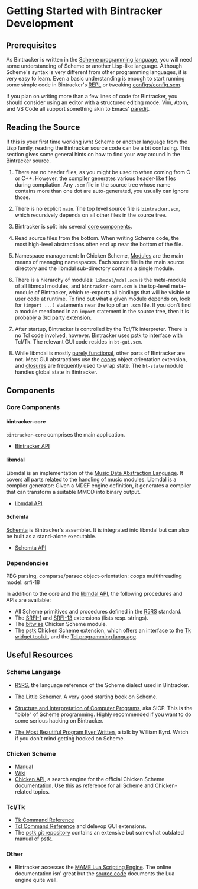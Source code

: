 # Getting Started with Bintracker Development


## Prerequisites

As Bintracker is written in the [Scheme programming language](https://en.wikipedia.org/wiki/Scheme_(programming_language)), you will need some understanding of Scheme or another Lisp-like language. Although Scheme's syntax is very different from other programming languages, it is very easy to learn. Even a basic understanding is enough to start running some simple code in Bintracker's [REPL](repl.md) or tweaking [configs/config.scm](configuration.md).

If you plan on writing more than a few lines of code for Bintracker, you should consider using an editor with a structured editing mode. Vim, Atom, and VS Code all support something akin to Emacs' [paredit](http://danmidwood.com/content/2014/11/21/animated-paredit.html).




## Reading the Source

If this is your first time working iwht Scheme or another language from the Lisp family, reading the Bintracker source code can be a bit confusing. This section gives some general hints on how to find your way around in the Bintracker source.

1. There are no header files, as you might be used to when coming from C or C++. However, the compiler generates various header-like files during compilation. Any `.scm` file in the source tree whose name contains more than one dot are auto-generated, you usually can ignore those.

2. There is no explicit `main`. The top level source file is `bintracker.scm`, which recursively depends on all other files in the source tree.

3. Bintracker is split into several [core components](#core-components).

4. Read source files from the bottom. When writing Scheme code, the most high-level abstractions often end up near the bottom of the file.

5. Namespace management: In Chicken Scheme, [Modules](http://wiki.call-cc.org/man/5/Modules) are the main means of managing namespaces. Each source file in the main source directory and the libmdal sub-directory contains a single module.

6. There is a hierarchy of modules: `libmdal/mdal.scm` is the meta-module of all libmdal modules, and `bintracker-core.scm` is the top-level meta-module of Bintracker, which re-exports all bindings that will be visible to user code at runtime. To find out what a given module depends on, look for `(import ...)` statements near the top of an `.scm` file. If you don't find a module mentioned in an `import` statement in the source tree, then it is probably a [3rd party extension](#dependencies).

7. After startup, Bintracker is controlled by the Tcl/Tk interpreter. There is no Tcl code involved, however. Bintracker uses [pstk](http://wiki.call-cc.org/eggref/5/pstk) to interface with Tcl/Tk. The relevant GUI code resides in `bt-gui.scm`.

8. While libmdal is mostly [purely functional](https://en.wikipedia.org/wiki/Functional_programming), other parts of Bintracker are not. Most GUI abstractions use the [coops](http://wiki.call-cc.org/eggref/5/coops) object orientation extension, and [closures](https://en.wikipedia.org/wiki/Closure_(computer_programming)) are frequently used to wrap state. The `bt-state` module handles global state in Bintracker.



## Components

### Core Components

#### bintracker-core

`bintracker-core` comprises the main application.

- [Bintracker API](generated/bintracker-core.md)

#### libmdal

Libmdal is an implementation of the [Music Data Abstraction Language](libmdal/index.md). It covers all parts related to the handling of music modules. Libmdal is a compiler generator: Given a MDEF engine definition, it generates a compiler that can transform a suitable MMOD into binary output.

- [libmdal API](libmdal/generated/mdal.md)

#### Schemta

[Schemta](libmdal/schemta.md) is Bintracker's assembler. It is integrated into libmdal but can also be built as a stand-alone executable.

- [Schemta API](libmdal/generated/schemta.md)

### Dependencies

PEG parsing, comparse/parsec
object-orientation: coops
multithreading model: srfi-18




In addition to the core  and the [libmdal API](libmdal/generated/mdal.md), the following procedures and APIs are available:

- All Scheme primitives and procedures defined in the [R5RS](https://schemers.org/Documents/Standards/R5RS/) standard.
- The [SRFI-1](https://srfi.schemers.org/srfi-1/srfi-1.html) and [SRFI-13](https://srfi.schemers.org/srfi-13/srfi-13.html) extensions (lists resp. strings).
- The [bitwise](http://wiki.call-cc.org/man/5/Module%20(chicken%20bitwise)) Chicken Scheme module.
- The [pstk](http://wiki.call-cc.org/eggref/5/pstk) Chicken Scheme extension, which offers an interface to the [Tk widget toolkit](https://en.wikipedia.org/wiki/Tk), and the [Tcl programming language](https://en.wikipedia.org/wiki/Tcl).



## Useful Resources

### Scheme Language

- [R5RS](https://schemers.org/Documents/Standards/R5RS/HTML/), the language reference of the Scheme dialect used in Bintracker.

- [The Little Schemer](https://mitpress.mit.edu/books/little-schemer-fourth-edition). A very good starting book on Scheme.

- [Structure and Interpretation of Computer Programs](https://mitpress.mit.edu/sites/default/files/sicp/full-text/book/book.html), aka SICP. This is the "bible" of Scheme programming. Highly recommended if you want to do some serious hacking on Bintracker.

- [The Most Beautiful Program Ever Written](https://www.youtube.com/watch?v=OyfBQmvr2Hc), a talk by William Byrd. Watch if you don't mind getting hooked on Scheme.

### Chicken Scheme

- [Manual](https://wiki.call-cc.org/manual)
- [Wiki](https://wiki.call-cc.org/)
- [Chicken API](https://api.call-cc.org/5/doc/), a search engine for the official Chicken Scheme documentation. Use this as reference for all Scheme and Chicken-related topics.

### Tcl/Tk

- [Tk Command Reference](https://www.tcl-lang.org/man/tcl8.6/TkCmd/contents.htm)
- [Tcl Command Reference](https://www.tcl-lang.org/man/tcl8.6/TclCmd/contents.htm) and  delevop GUI extensions.
- The [pstk git repository](https://github.com/utz82/pstk.git) contains an extensive but somewhat outdated manual of pstk.

### Other

- Bintracker accesses the [MAME Lua Scripting Engine](https://docs.mamedev.org/techspecs/luaengine.html). The online documentation isn' great but the [source code](https://github.com/mamedev/mame/blob/2d1b881c794286f0e090fbc837db1132c6ea042d/src/frontend/mame/luaengine.cpp) documents the Lua engine quite well.
